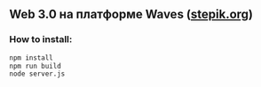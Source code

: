 ## Web 3.0 на платформе Waves ([stepik.org](https://stepik.org))

### How to install:
```bash
npm install
npm run build
node server.js
```
